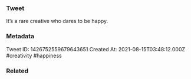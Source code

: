 ### Tweet
It’s a rare creative who dares to be happy.

### Metadata
Tweet ID: 1426752559679643651
Created At: 2021-08-15T03:48:12.000Z
#creativity 
#happiness 

### Related

